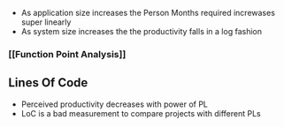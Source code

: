- As application size increases the Person Months required increwases super linearly
- As system size increases the the productivity falls in a log fashion
### [[Function Point Analysis]]

## Lines Of Code
- Perceived productivity decreases with power of PL
- LoC is a bad measurement to compare projects with different PLs
